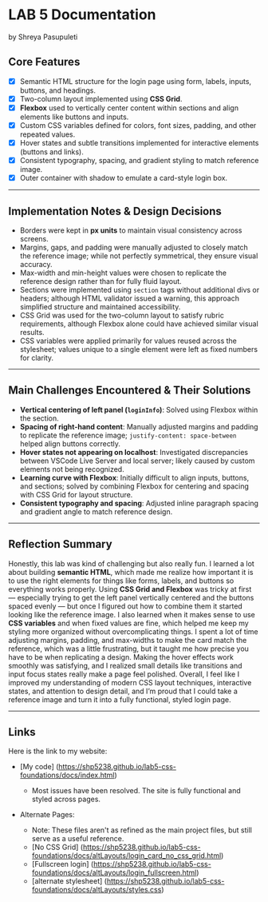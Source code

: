 # LAB 5 Documentation
by Shreya Pasupuleti

## Core Features
- [X] Semantic HTML structure for the login page using form, labels, inputs, buttons, and headings.  
- [X] Two-column layout implemented using **CSS Grid**.  
- [X] **Flexbox** used to vertically center content within sections and align elements like buttons and inputs.  
- [X] Custom CSS variables defined for colors, font sizes, padding, and other repeated values.  
- [X] Hover states and subtle transitions implemented for interactive elements (buttons and links).  
- [X] Consistent typography, spacing, and gradient styling to match reference image.  
- [X] Outer container with shadow to emulate a card-style login box.  

---

## Implementation Notes & Design Decisions
- Borders were kept in **px units** to maintain visual consistency across screens.  
- Margins, gaps, and padding were manually adjusted to closely match the reference image; while not perfectly symmetrical, they ensure visual accuracy.  
- Max-width and min-height values were chosen to replicate the reference design rather than for fully fluid layout.  
- Sections were implemented using `section` tags without additional divs or headers; although HTML validator issued a warning, this approach simplified structure and maintained accessibility.  
- CSS Grid was used for the two-column layout to satisfy rubric requirements, although Flexbox alone could have achieved similar visual results.  
- CSS variables were applied primarily for values reused across the stylesheet; values unique to a single element were left as fixed numbers for clarity.  

---

## Main Challenges Encountered & Their Solutions
- **Vertical centering of left panel (`loginInfo`)**: Solved using Flexbox within the section.  
- **Spacing of right-hand content**: Manually adjusted margins and padding to replicate the reference image; `justify-content: space-between` helped align buttons correctly.  
- **Hover states not appearing on localhost**: Investigated discrepancies between VSCode Live Server and local server; likely caused by custom elements not being recognized.  
- **Learning curve with Flexbox**: Initially difficult to align inputs, buttons, and sections; solved by combining Flexbox for centering and spacing with CSS Grid for layout structure.  
- **Consistent typography and spacing**: Adjusted inline paragraph spacing and gradient angle to match reference design.  

---

## Reflection Summary
Honestly, this lab was kind of challenging but also really fun. I learned a lot about building **semantic HTML**, which made me realize how important it is to use the right elements for things like forms, labels, and buttons so everything works properly. Using **CSS Grid and Flexbox** was tricky at first — especially trying to get the left panel vertically centered and the buttons spaced evenly — but once I figured out how to combine them it started looking like the reference image. I also learned when it makes sense to use **CSS variables** and when fixed values are fine, which helped me keep my styling more organized without overcomplicating things. I spent a lot of time adjusting margins, padding, and max-widths to make the card match the reference, which was a little frustrating, but it taught me how precise you have to be when replicating a design. Making the hover effects work smoothly was satisfying, and I realized small details like transitions and input focus states really make a page feel polished. Overall, I feel like I improved my understanding of modern CSS layout techniques, interactive states, and attention to design detail, and I’m proud that I could take a reference image and turn it into a fully functional, styled login page.

--- 

## Links
Here is the link to my website: 
- [My code] (https://shp5238.github.io/lab5-css-foundations/docs/index.html)
    - Most issues have been resolved. The site is fully functional and styled across pages.

- Alternate Pages:
    - Note: These files aren't as refined as the main project files, but still serve as a useful reference.
    - [No CSS Grid] (https://shp5238.github.io/lab5-css-foundations/docs/altLayouts/login_card_no_css_grid.html)
    - [Fullscreen login] (https://shp5238.github.io/lab5-css-foundations/docs/altLayouts/login_fullscreen.html)
    - [alternate stylesheet] (https://shp5238.github.io/lab5-css-foundations/docs/altLayouts/styles.css)
